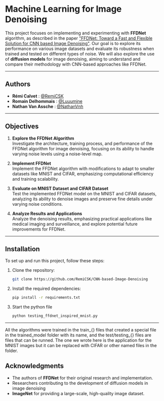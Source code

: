 # Machine Learning for Image Denoising

This project focuses on implementing and experimenting with **FFDNet** algorithm, as described in the paper ["FFDNet: Toward a Fast and Flexible Solution for CNN based Image Denoising"](https://arxiv.org/abs/1710.04026). Our goal is to explore its performance on various image datasets and evaluate its robustness when trained and tested on different types of noise.
We will also explore the use of **diffusion models** for image denoising, aiming to understand and compare their methodology with CNN-based approaches like FFDNet.

---

## Authors

- **Rémi Calvet** : [@RemiCSK](https://github.com/RemiCSK)
- **Romain Delhommais** : [@Luuumine](https://github.com/Luuumine)
- **Nathan Van Assche** : [@NathanVnh](https://github.com/NathanVnh)

---

## Objectives

1. **Explore the FFDNet Algorithm**  
   Investigate the architecture, training process, and performance of the FFDNet algorithm for image denoising, focusing on its ability to handle varying noise levels using a noise-level map.

2. **Implement FFDNet**  
   Implement the FFDNet algorithm with modifications to adapt to smaller datasets like MNIST and CIFAR, emphasizing computational efficiency and training scalability.

3. **Evaluate on MNIST Dataset and CIFAR Dataset**  
   Test the implemented FFDNet model on the MNIST and CIFAR datasets, analyzing its ability to denoise images and preserve fine details under varying noise conditions.

4. **Analyze Results and Applications**  
   Analyze the denoising results, emphasizing practical applications like medical imaging and surveillance, and explore potential future improvements for FFDNet.

---

## Installation

To set up and run this project, follow these steps:

1. Clone the repository:
   ```bash
   git clone https://github.com/RemiCSK/CNN-based-Image-Denoising
   ```
2. Install the required dependencies:
   ```bash
   pip install -r requirements.txt
   ```
3. Start the python file
   ```bash
   python testing_ffdnet_inspired_mnist.py
   ```
---
All the algorithms were trained in the train_{} files that created a special file in the trained_model folder with its name, and the test/testing_{} files are files that can be runned. The one we wrote here is the application for the MNIST images but it can be replaced with CIFAR or other named files in the folder.


## Acknowledgments
- The authors of **FFDNet** for their original research and implementation.
- Researchers contributing to the development of diffusion models in image denoising
- **ImageNet** for providing a large-scale, high-quality image dataset.
